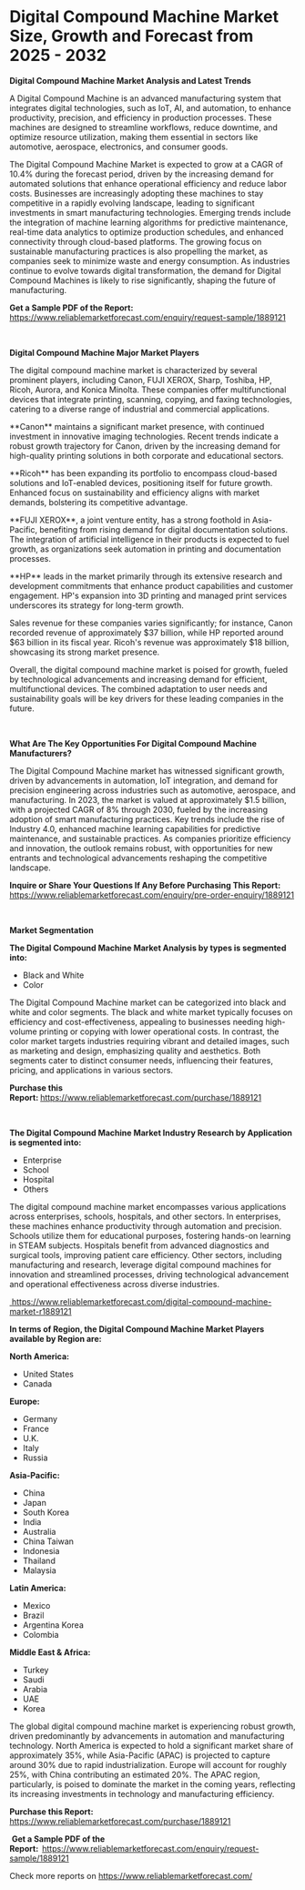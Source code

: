 <p><h1>Digital Compound Machine Market Size, Growth and Forecast from 2025 - 2032</h1></p><p><strong>Digital Compound Machine Market Analysis and Latest Trends</strong></p>
<p><p>A Digital Compound Machine is an advanced manufacturing system that integrates digital technologies, such as IoT, AI, and automation, to enhance productivity, precision, and efficiency in production processes. These machines are designed to streamline workflows, reduce downtime, and optimize resource utilization, making them essential in sectors like automotive, aerospace, electronics, and consumer goods.</p><p>The Digital Compound Machine Market is expected to grow at a CAGR of 10.4% during the forecast period, driven by the increasing demand for automated solutions that enhance operational efficiency and reduce labor costs. Businesses are increasingly adopting these machines to stay competitive in a rapidly evolving landscape, leading to significant investments in smart manufacturing technologies. Emerging trends include the integration of machine learning algorithms for predictive maintenance, real-time data analytics to optimize production schedules, and enhanced connectivity through cloud-based platforms. The growing focus on sustainable manufacturing practices is also propelling the market, as companies seek to minimize waste and energy consumption. As industries continue to evolve towards digital transformation, the demand for Digital Compound Machines is likely to rise significantly, shaping the future of manufacturing.</p></p>
<p><strong>Get a Sample PDF of the Report:&nbsp;</strong> <a href="https://www.reliablemarketforecast.com/enquiry/request-sample/1889121?utm_campaign=2890&utm_medium=2&utm_source=Github&utm_content=ia&utm_term=28032025&utm_id=digital-compound-machine">https://www.reliablemarketforecast.com/enquiry/request-sample/1889121</a></p>
<p>&nbsp;</p>
<p><strong>Digital Compound Machine Major Market Players</strong></p>
<p><p>The digital compound machine market is characterized by several prominent players, including Canon, FUJI XEROX, Sharp, Toshiba, HP, Ricoh, Aurora, and Konica Minolta. These companies offer multifunctional devices that integrate printing, scanning, copying, and faxing technologies, catering to a diverse range of industrial and commercial applications.</p><p>**Canon** maintains a significant market presence, with continued investment in innovative imaging technologies. Recent trends indicate a robust growth trajectory for Canon, driven by the increasing demand for high-quality printing solutions in both corporate and educational sectors. </p><p>**Ricoh** has been expanding its portfolio to encompass cloud-based solutions and IoT-enabled devices, positioning itself for future growth. Enhanced focus on sustainability and efficiency aligns with market demands, bolstering its competitive advantage.</p><p>**FUJI XEROX**, a joint venture entity, has a strong foothold in Asia-Pacific, benefiting from rising demand for digital documentation solutions. The integration of artificial intelligence in their products is expected to fuel growth, as organizations seek automation in printing and documentation processes.</p><p>**HP** leads in the market primarily through its extensive research and development commitments that enhance product capabilities and customer engagement. HP's expansion into 3D printing and managed print services underscores its strategy for long-term growth.</p><p>Sales revenue for these companies varies significantly; for instance, Canon recorded revenue of approximately $37 billion, while HP reported around $63 billion in its fiscal year. Ricoh's revenue was approximately $18 billion, showcasing its strong market presence.</p><p>Overall, the digital compound machine market is poised for growth, fueled by technological advancements and increasing demand for efficient, multifunctional devices. The combined adaptation to user needs and sustainability goals will be key drivers for these leading companies in the future.</p></p>
<p>&nbsp;</p>
<p><strong>What Are The Key Opportunities For Digital Compound Machine Manufacturers?</strong></p>
<p><p>The Digital Compound Machine market has witnessed significant growth, driven by advancements in automation, IoT integration, and demand for precision engineering across industries such as automotive, aerospace, and manufacturing. In 2023, the market is valued at approximately $1.5 billion, with a projected CAGR of 8% through 2030, fueled by the increasing adoption of smart manufacturing practices. Key trends include the rise of Industry 4.0, enhanced machine learning capabilities for predictive maintenance, and sustainable practices. As companies prioritize efficiency and innovation, the outlook remains robust, with opportunities for new entrants and technological advancements reshaping the competitive landscape.</p></p>
<p><strong>Inquire or Share Your Questions If Any Before Purchasing This Report:</strong> <a href="https://www.reliablemarketforecast.com/enquiry/pre-order-enquiry/1889121?utm_campaign=2890&utm_medium=2&utm_source=Github&utm_content=ia&utm_term=28032025&utm_id=digital-compound-machine">https://www.reliablemarketforecast.com/enquiry/pre-order-enquiry/1889121</a></p>
<p>&nbsp;</p>
<p><strong>Market Segmentation</strong></p>
<p><strong>The Digital Compound Machine Market Analysis by types is segmented into:</strong></p>
<p><ul><li>Black and White</li><li>Color</li></ul></p>
<p><p>The Digital Compound Machine market can be categorized into black and white and color segments. The black and white market typically focuses on efficiency and cost-effectiveness, appealing to businesses needing high-volume printing or copying with lower operational costs. In contrast, the color market targets industries requiring vibrant and detailed images, such as marketing and design, emphasizing quality and aesthetics. Both segments cater to distinct consumer needs, influencing their features, pricing, and applications in various sectors.</p></p>
<p><strong>Purchase this Report:&nbsp;</strong><a href="https://www.reliablemarketforecast.com/purchase/1889121?utm_campaign=2890&utm_medium=2&utm_source=Github&utm_content=ia&utm_term=28032025&utm_id=digital-compound-machine">https://www.reliablemarketforecast.com/purchase/1889121</a></p>
<p>&nbsp;</p>
<p><strong>The Digital Compound Machine Market Industry Research by Application is segmented into:</strong></p>
<p><ul><li>Enterprise</li><li>School</li><li>Hospital</li><li>Others</li></ul></p>
<p><p>The digital compound machine market encompasses various applications across enterprises, schools, hospitals, and other sectors. In enterprises, these machines enhance productivity through automation and precision. Schools utilize them for educational purposes, fostering hands-on learning in STEAM subjects. Hospitals benefit from advanced diagnostics and surgical tools, improving patient care efficiency. Other sectors, including manufacturing and research, leverage digital compound machines for innovation and streamlined processes, driving technological advancement and operational effectiveness across diverse industries.</p></p>
<p><a href="https://www.reliablemarketforecast.com/digital-compound-machine-market-r1889121?utm_campaign=2890&utm_medium=2&utm_source=Github&utm_content=ia&utm_term=28032025&utm_id=digital-compound-machine">&nbsp;https://www.reliablemarketforecast.com/digital-compound-machine-market-r1889121</a></p>
<p><strong>In terms of Region, the Digital Compound Machine Market Players available by Region are:</strong></p>
<p>
    <p> <strong> North America: </strong>
        <ul>
            <li>United States</li>
            <li>Canada</li>
        </ul>
        </p> 
    <p> <strong> Europe: </strong>
        <ul>
            <li>Germany</li>
            <li>France</li>
            <li>U.K.</li>
            <li>Italy</li>
            <li>Russia</li>
        </ul>
        </p> 
    <p> <strong> Asia-Pacific: </strong>
        <ul>
            <li>China</li>
            <li>Japan</li>
            <li>South Korea</li>
            <li>India</li>
            <li>Australia</li>
            <li>China Taiwan</li>
            <li>Indonesia</li>
            <li>Thailand</li>
            <li>Malaysia</li>
        </ul>
        </p> 
    <p> <strong> Latin America: </strong>
        <ul>
            <li>Mexico</li>
            <li>Brazil</li>
            <li>Argentina Korea</li>
            <li>Colombia</li>
        </ul>
        </p> 
    <p> <strong> Middle East & Africa: </strong>
        <ul>
            <li>Turkey</li>
            <li>Saudi</li>
            <li>Arabia</li>
            <li>UAE</li>
            <li>Korea</li>
        </ul>
    </p>
    </p>
<p><p>The global digital compound machine market is experiencing robust growth, driven predominantly by advancements in automation and manufacturing technology. North America is expected to hold a significant market share of approximately 35%, while Asia-Pacific (APAC) is projected to capture around 30% due to rapid industrialization. Europe will account for roughly 25%, with China contributing an estimated 20%. The APAC region, particularly, is poised to dominate the market in the coming years, reflecting its increasing investments in technology and manufacturing efficiency.</p></p>
<p><strong>Purchase this Report: </strong><a href="https://www.reliablemarketforecast.com/purchase/1889121?utm_campaign=2890&utm_medium=2&utm_source=Github&utm_content=ia&utm_term=28032025&utm_id=digital-compound-machine">https://www.reliablemarketforecast.com/purchase/1889121</a></p>
<p>&nbsp;<strong>Get a Sample PDF of the Report:&nbsp;&nbsp;</strong><a href="https://www.reliablemarketforecast.com/enquiry/request-sample/1889121?utm_campaign=2890&utm_medium=2&utm_source=Github&utm_content=ia&utm_term=28032025&utm_id=digital-compound-machine">https://www.reliablemarketforecast.com/enquiry/request-sample/1889121</a></p>
<p><strong></strong></p>
<p>Check more reports on <a href="https://www.reliablemarketforecast.com/?utm_campaign=2890&utm_medium=2&utm_source=Github&utm_content=ia&utm_term=28032025&utm_id=digital-compound-machine">https://www.reliablemarketforecast.com/</a></p>